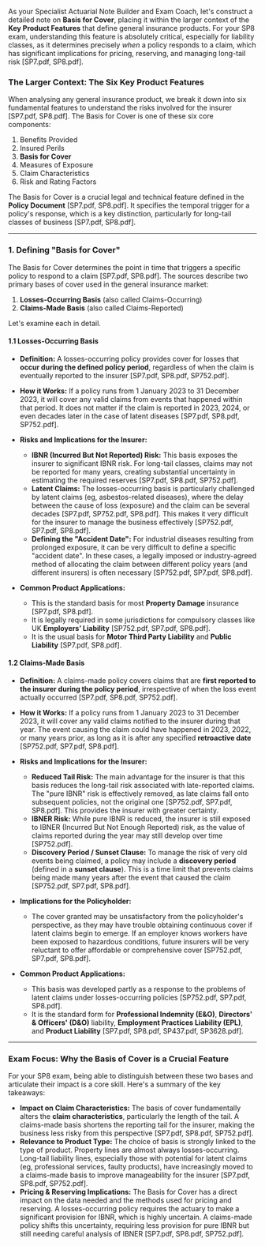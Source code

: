As your Specialist Actuarial Note Builder and Exam Coach, let's construct a detailed note on **Basis for Cover**, placing it within the larger context of the **Key Product Features** that define general insurance products. For your SP8 exam, understanding this feature is absolutely critical, especially for liability classes, as it determines precisely *when* a policy responds to a claim, which has significant implications for pricing, reserving, and managing long-tail risk \[SP7.pdf, SP8.pdf\].

### **The Larger Context: The Six Key Product Features**

When analysing any general insurance product, we break it down into six fundamental features to understand the risks involved for the insurer \[SP7.pdf, SP8.pdf\]. The Basis for Cover is one of these six core components:

1. Benefits Provided  
2. Insured Perils  
3. **Basis for Cover**  
4. Measures of Exposure  
5. Claim Characteristics  
6. Risk and Rating Factors

The Basis for Cover is a crucial legal and technical feature defined in the **Policy Document** \[SP7.pdf, SP8.pdf\]. It specifies the temporal trigger for a policy's response, which is a key distinction, particularly for long-tail classes of business \[SP7.pdf, SP8.pdf\].

---

### **1\. Defining "Basis for Cover"**

The Basis for Cover determines the point in time that triggers a specific policy to respond to a claim \[SP7.pdf, SP8.pdf\]. The sources describe two primary bases of cover used in the general insurance market:

1. **Losses-Occurring Basis** (also called Claims-Occurring)  
2. **Claims-Made Basis** (also called Claims-Reported)

Let's examine each in detail.

#### **1.1 Losses-Occurring Basis**

* **Definition:** A losses-occurring policy provides cover for losses that **occur during the defined policy period**, regardless of when the claim is eventually reported to the insurer \[SP7.pdf, SP8.pdf, SP752.pdf\].

* **How it Works:** If a policy runs from 1 January 2023 to 31 December 2023, it will cover any valid claims from events that happened within that period. It does not matter if the claim is reported in 2023, 2024, or even decades later in the case of latent diseases \[SP7.pdf, SP8.pdf, SP752.pdf\].

* **Risks and Implications for the Insurer:**

  * **IBNR (Incurred But Not Reported) Risk:** This basis exposes the insurer to significant IBNR risk. For long-tail classes, claims may not be reported for many years, creating substantial uncertainty in estimating the required reserves \[SP7.pdf, SP8.pdf, SP752.pdf\].  
  * **Latent Claims:** The losses-occurring basis is particularly challenged by latent claims (eg, asbestos-related diseases), where the delay between the cause of loss (exposure) and the claim can be several decades \[SP7.pdf, SP752.pdf, SP8.pdf\]. This makes it very difficult for the insurer to manage the business effectively \[SP752.pdf, SP7.pdf, SP8.pdf\].  
  * **Defining the "Accident Date":** For industrial diseases resulting from prolonged exposure, it can be very difficult to define a specific "accident date". In these cases, a legally imposed or industry-agreed method of allocating the claim between different policy years (and different insurers) is often necessary \[SP752.pdf, SP7.pdf, SP8.pdf\].  
* **Common Product Applications:**

  * This is the standard basis for most **Property Damage** insurance \[SP7.pdf, SP8.pdf\].  
  * It is legally required in some jurisdictions for compulsory classes like UK **Employers’ Liability** \[SP752.pdf, SP7.pdf, SP8.pdf\].  
  * It is the usual basis for **Motor Third Party Liability** and **Public Liability** \[SP7.pdf, SP8.pdf\].

#### **1.2 Claims-Made Basis**

* **Definition:** A claims-made policy covers claims that are **first reported to the insurer during the policy period**, irrespective of when the loss event actually occurred \[SP7.pdf, SP8.pdf, SP752.pdf\].

* **How it Works:** If a policy runs from 1 January 2023 to 31 December 2023, it will cover any valid claims notified to the insurer during that year. The event causing the claim could have happened in 2023, 2022, or many years prior, as long as it is after any specified **retroactive date** \[SP752.pdf, SP7.pdf, SP8.pdf\].

* **Risks and Implications for the Insurer:**

  * **Reduced Tail Risk:** The main advantage for the insurer is that this basis reduces the long-tail risk associated with late-reported claims. The "pure IBNR" risk is effectively removed, as late claims fall onto subsequent policies, not the original one \[SP752.pdf, SP7.pdf, SP8.pdf\]. This provides the insurer with greater certainty.  
  * **IBNER Risk:** While pure IBNR is reduced, the insurer is still exposed to IBNER (Incurred But Not Enough Reported) risk, as the value of claims reported during the year may still develop over time \[SP752.pdf\].  
  * **Discovery Period / Sunset Clause:** To manage the risk of very old events being claimed, a policy may include a **discovery period** (defined in a **sunset clause**). This is a time limit that prevents claims being made many years after the event that caused the claim \[SP752.pdf, SP7.pdf, SP8.pdf\].  
* **Implications for the Policyholder:**

  * The cover granted may be unsatisfactory from the policyholder's perspective, as they may have trouble obtaining continuous cover if latent claims begin to emerge. If an employer knows workers have been exposed to hazardous conditions, future insurers will be very reluctant to offer affordable or comprehensive cover \[SP752.pdf, SP7.pdf, SP8.pdf\].  
* **Common Product Applications:**

  * This basis was developed partly as a response to the problems of latent claims under losses-occurring policies \[SP752.pdf, SP7.pdf, SP8.pdf\].  
  * It is the standard form for **Professional Indemnity (E\&O)**, **Directors' & Officers' (D\&O)** liability, **Employment Practices Liability (EPL)**, and **Product Liability** \[SP7.pdf, SP8.pdf, SP437.pdf, SP3628.pdf\].

---

### **Exam Focus: Why the Basis of Cover is a Crucial Feature**

For your SP8 exam, being able to distinguish between these two bases and articulate their impact is a core skill. Here's a summary of the key takeaways:

* **Impact on Claim Characteristics:** The basis of cover fundamentally alters the **claim characteristics**, particularly the length of the tail. A claims-made basis shortens the reporting tail for the insurer, making the business less risky from this perspective \[SP7.pdf, SP8.pdf, SP752.pdf\].  
* **Relevance to Product Type:** The choice of basis is strongly linked to the type of product. Property lines are almost always losses-occurring. Long-tail liability lines, especially those with potential for latent claims (eg, professional services, faulty products), have increasingly moved to a claims-made basis to improve manageability for the insurer \[SP7.pdf, SP8.pdf, SP752.pdf\].  
* **Pricing & Reserving Implications:** The Basis for Cover has a direct impact on the data needed and the methods used for pricing and reserving. A losses-occurring policy requires the actuary to make a significant provision for IBNR, which is highly uncertain. A claims-made policy shifts this uncertainty, requiring less provision for pure IBNR but still needing careful analysis of IBNER \[SP7.pdf, SP8.pdf, SP752.pdf\].


